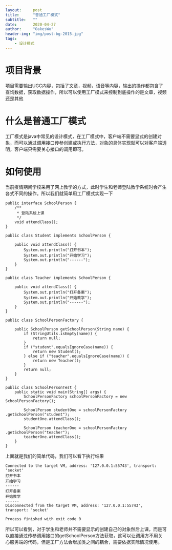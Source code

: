 ```yaml
---
layout:     post
title:      "普通工厂模式"
subtitle:   ""
date:       2020-04-27
author:     "OakesWu"
header-img: "img/post-bg-2015.jpg"
tags:
    - 设计模式
---
```


# 项目背景
项目需要输出UGC内容，包括了文章，视频，语音等内容，输出的操作都包含了查询数据，获取数据操作，所以可以使用工厂模式来控制到底操作的是文章，视频还是其他

# 什么是普通工厂模式
工厂模式是java中常见的设计模式，在工厂模式中，客户端不需要显式的创建对象，而可以通过调用接口传参创建或执行方法，对象的具体实现就可以对客户端透明，客户端只需要关心接口的调用即可。

# 如何使用
当前疫情期间学校采用了网上教学的方式，此时学生和老师登陆教学系统时会产生各式不同的操作。所以我们就简单用工厂模式实现一下
```
public interface SchoolPerson {
    /**
     * 登陆系统上课
     */
    void attendClass();
}

public class Student implements SchoolPerson {

    public void attendClass() {
        System.out.println("打开书本");
        System.out.println("开始学习");
        System.out.println("------");
    }
}

public class Teacher implements SchoolPerson {

    public void attendClass() {
        System.out.println("打开备案");
        System.out.println("开始教学");
        System.out.println("------");
    }
}

public class SchoolPersonFactory {
    
    public SchoolPerson getSchoolPerson(String name) {
        if (StringUtils.isEmpty(name)) {
            return null;
        }
        if ("student".equalsIgnoreCase(name)) {
            return new Student();
        } else if ("teacher".equalsIgnoreCase(name)) {
            return new Teacher();
        }
        return null;
    }
}

public class SchoolPersonTest {
    public static void main(String[] args) {
        SchoolPersonFactory schoolPersonFactory = new SchoolPersonFactory();      

        SchoolPerson studentOne = schoolPersonFactory .getSchoolPerson("student");
        studentOne.attendClass();

        SchoolPerson teacherOne = schoolPersonFactory .getSchoolPerson("teacher");
        teacherOne.attendClass();
    }
}
```
上面就是我们的简单代码，我们可以看下执行结果
```
Connected to the target VM, address: '127.0.0.1:55743', transport: 'socket'
打开书本
开始学习
------
打开备案
开始教学
------
Disconnected from the target VM, address: '127.0.0.1:55743', transport: 'socket'

Process finished with exit code 0
```
所以可以看到，对于学生和老师并不需要显示的创建自己的对象然后上课，而是可以直接通过传参调用接口的getSchoolPerson方法获取，这可以让调用方不用关心服务端的代码，但是工厂方法会增加类之间的耦合，需要依据实际情况使用。